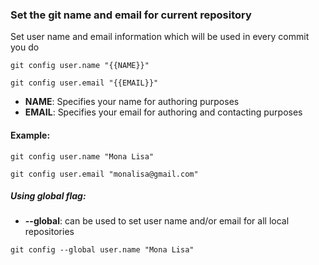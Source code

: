 ### Set the git name and email for current repository

Set user name and email information which will be used in every commit you do

`git config user.name "{{NAME}}"`

`git config user.email "{{EMAIL}}"`

- **NAME**: Specifies your name for authoring purposes
- **EMAIL**: Specifies your email for authoring and contacting purposes

#### Example:

`git config user.name "Mona Lisa"`

`git config user.email "monalisa@gmail.com"`

##### Using global flag:

- **--global**: can be used to set user name and/or email for all local repositories

`git config --global user.name "Mona Lisa"`
